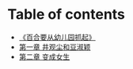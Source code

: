 # Table of contents

* [《百合要从幼儿园抓起》](README.md)
* [第一章 井观尘和豆淑颖](chapter-1.md)
* [第二章 变成女生](chapter-2.md)

